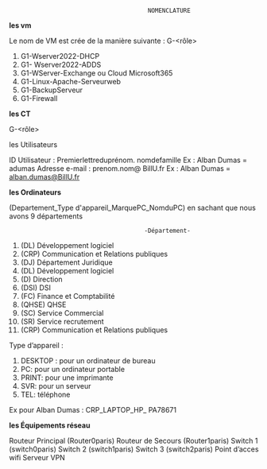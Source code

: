 
                                           NOMENCLATURE


**les vm**


Le nom de VM est crée de la manière suivante :
G<x>-<Nomdelavm><rôle>

1) G1-Wserver2022-DHCP
2)  G1- Wserver2022-ADDS
3)  G1-WServer-Exchange ou Cloud Microsoft365
4) G1-Linux-Apache-Serveurweb
5) G1-BackupServeur
6) G1-Firewall

   

**les CT**

G<x>-<Nomduct><rôle>

les Utilisateurs

ID Utilisateur : Premierlettreduprénom. nomdefamille 
Ex : Alban Dumas = adumas
Adresse e-mail : prenom.nom@ BillU.fr
Ex : Alban Dumas = alban.dumas@BillU.fr




**les Ordinateurs**

(Departement_Type d'appareil_MarquePC_NomduPC) en sachant que nous avons 9 départements

                                          -Département-
1) (DL)   Développement logiciel
2) (CRP) Communication et Relations publiques
3) (DJ)    Département Juridique
4) (DL)   Développement logiciel
5) (D)      Direction
6) (DSI)   DSI
7) (FC)    Finance et Comptabilité
8) (QHSE) QHSE
9) (SC)    Service Commercial
10) (SR)     Service recrutement
11) (CRP)  Communication et Relations publiques

Type d’appareil : 

1) DESKTOP : pour un ordinateur de bureau
2) PC: pour un ordinateur portable
3) PRINT: pour une imprimante
4) SVR: pour un serveur
5) TEL: téléphone

Ex pour Alban Dumas : CRP_LAPTOP_HP_ PA78671

**les Équipements réseau**

Routeur Principal (Router0paris)
Routeur de Secours (Router1paris)
Switch 1 (switch0paris)
Switch 2 (switch1paris)
Switch 3 (switch2paris)
Point d’acces wifi
Serveur VPN
